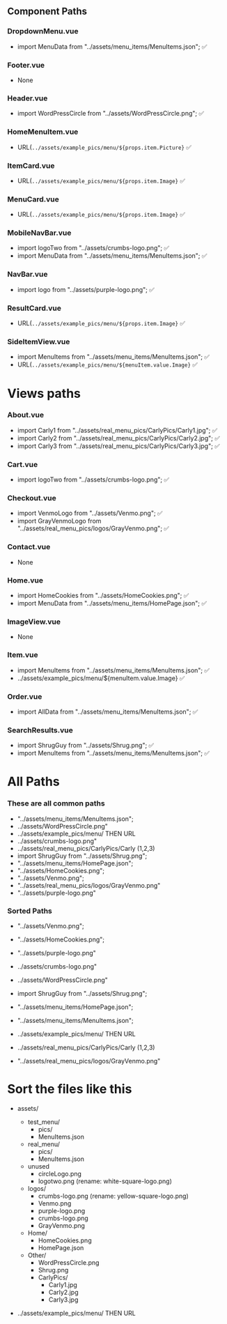 ## Component Paths

### DropdownMenu.vue
- import MenuData from "../assets/menu_items/MenuItems.json"; ✅

### Footer.vue
- None 

### Header.vue
- import WordPressCircle from "../assets/WordPressCircle.png"; ✅

### HomeMenuItem.vue
- URL(`../assets/example_pics/menu/${props.item.Picture}` ✅

### ItemCard.vue
- URL(`../assets/example_pics/menu/${props.item.Image}` ✅

### MenuCard.vue
- URL(`../assets/example_pics/menu/${props.item.Image}` ✅

### MobileNavBar.vue
- import logoTwo from "../assets/crumbs-logo.png"; ✅
- import MenuData from "../assets/menu_items/MenuItems.json"; ✅

### NavBar.vue
- import logo from "../assets/purple-logo.png"; ✅


### ResultCard.vue
- URL(`../assets/example_pics/menu/${props.item.Image}` ✅


### SideItemView.vue
- import MenuItems from "../assets/menu_items/MenuItems.json"; ✅
- URL(`../assets/example_pics/menu/${menuItem.value.Image}` ✅


# Views paths 

### About.vue
- import Carly1 from "../assets/real_menu_pics/CarlyPics/Carly1.jpg"; ✅
- import Carly2 from "../assets/real_menu_pics/CarlyPics/Carly2.jpg"; ✅
- import Carly3 from "../assets/real_menu_pics/CarlyPics/Carly3.jpg"; ✅

### Cart.vue
- import logoTwo from "../assets/crumbs-logo.png"; ✅

### Checkout.vue
- import VenmoLogo from "../assets/Venmo.png"; ✅
- import GrayVenmoLogo from "../assets/real_menu_pics/logos/GrayVenmo.png"; ✅

### Contact.vue
- None

### Home.vue
- import HomeCookies from "../assets/HomeCookies.png"; ✅
- import MenuData from "../assets/menu_items/HomePage.json"; ✅

### ImageView.vue
- None

### Item.vue
- import MenuItems from "../assets/menu_items/MenuItems.json"; ✅
- ../assets/example_pics/menu/${menuItem.value.Image} ✅

### Order.vue
- import AllData from "../assets/menu_items/MenuItems.json"; ✅

### SearchResults.vue
- import ShrugGuy from "../assets/Shrug.png"; ✅
- import MenuItems from "../assets/menu_items/MenuItems.json"; ✅

# All Paths 

### These are all common paths 
- "../assets/menu_items/MenuItems.json";
- ../assets/WordPressCircle.png"
- ../assets/example_pics/menu/ THEN URL
- ../assets/crumbs-logo.png"
- ../assets/real_menu_pics/CarlyPics/Carly (1,2,3)
- import ShrugGuy from "../assets/Shrug.png";
- "../assets/menu_items/HomePage.json";
- "../assets/HomeCookies.png";
- "../assets/Venmo.png";
- "../assets/real_menu_pics/logos/GrayVenmo.png"
- "../assets/purple-logo.png"

### Sorted Paths
- "../assets/Venmo.png";
- "../assets/HomeCookies.png";
- "../assets/purple-logo.png"
- ../assets/crumbs-logo.png"
- ../assets/WordPressCircle.png"
- import ShrugGuy from "../assets/Shrug.png";

- "../assets/menu_items/HomePage.json";
- "../assets/menu_items/MenuItems.json";

- ../assets/example_pics/menu/ THEN URL

- ../assets/real_menu_pics/CarlyPics/Carly (1,2,3)
- "../assets/real_menu_pics/logos/GrayVenmo.png"


# Sort the files like this 

- assets/
    - test_menu/
        - pics/
        - MenuItems.json
    - real_menu/
        - pics/
        - MenuItems.json
    - unused 
        - circleLogo.png
        - logotwo.png (rename: white-square-logo.png)
    - logos/
        - crumbs-logo.png (rename: yellow-square-logo.png)
        - Venmo.png
        - purple-logo.png
        - crumbs-logo.png
        - GrayVenmo.png
    - Home/ 
        - HomeCookies.png
        - HomePage.json
    - Other/
        - WordPressCircle.png
        - Shrug.png
        - CarlyPics/
            - Carly1.jpg
            - Carly2.jpg
            - Carly3.jpg
        




- ../assets/example_pics/menu/ THEN URL


